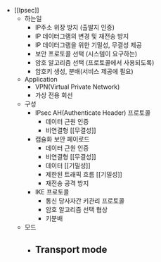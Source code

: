 - [[Ipsec]] 
	- 하는일
		- IP주소 위장 방지 (출발지 인증)
		- IP 데이터그램의 변경 및 재전송 방지
		- IP 데이터그램을 위한 기밀성, 무결성 제공
		- 보안 프로토콜 선택 (시스템이 요구하는)
		- 암호 알고리즘 선택 (프로토콜에서 사용되도록)
		- 암호키 생성, 분배(서비스 제공에 필요)
	- Application
		- VPN(Virtual Private Network)
		- 가상 전용 회선
	- 구성
		- IPsec AH(Authenticate Header) 프로토콜
			- 데이터 근원 인증
			- 비연결형 [[무결성]] 
		- 캡슐화 보안 페이로드
			- 데이터 근원 인증
			- 비연결형 [[무결성]] 
			- 데이터 [[기밀성]] 
			- 제한된 트래픽 흐름 [[기밀성]] 
			- 재전송 공격 방지
		- IKE 프로토콜
			- 통신 당사자간 키관리 프로토콜
			- 암호 알고리즘 선택 협상
			- 키분배
	- 모드
		- Transport mode
			- 